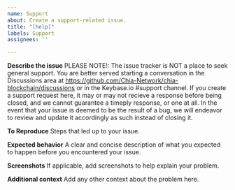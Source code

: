 ```yaml
---
name: Support
about: Create a support-related issue.
title: "[help]"
labels: Support
assignees: ''

---
```


**Describe the issue**
PLEASE NOTE!: The issue tracker is NOT a place to seek general support. You are better served starting a conversation in the Discussions area at https://github.com/Chia-Network/chia-blockchain/discussions or in the Keybase.io #support channel. If you create a support request here, it may or may not recieve a response before being closed, and we cannot guarantee a timeply response, or one at all. In the event that your issue is deemed to be the result of a bug, we will endeavor to review and update it accordingly as such instead of closing it.

**To Reproduce**
Steps that led up to your issue.

**Expected behavior**
A clear and concise description of what you expected to happen before you encountered your issue.

**Screenshots**
If applicable, add screenshots to help explain your problem.

**Additional context**
Add any other context about the problem here.
